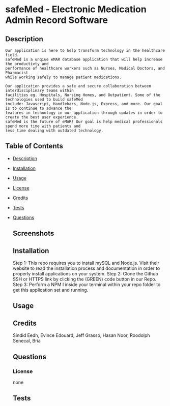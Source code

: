 # safeMed - Electronic Medication Admin Record Software
  
  ## Description
    Our application is here to help transform technology in the healthcare field.
    safeMed is a unqiue eMAR database application that will help increase the productivty and
    performance of healthcare workers such as Nurses, Medical Doctors, and Pharmacist
    while working safely to manage patient medications. 
    
    Our application provides a safe and secure collaboration between interdisciplinary teams within 
    facilities eg. Hospitals, Nursing Homes, and Outpatient. Some of the technologies used to build safeMed 
    include: Javascript, Handlebars, Node.js, Express, and more. Our goal is to continue to advance the 
    features in technology in our application through updates in order to create the best user experience. 
    safeMed is the future of eMAR! Our goal is help medical professionals spend more time with patients and 
    less time dealing with outdated technology. 

 
## Table of Contents
- [Description](#description)
- [Installation](#installation)
- [Usage](#usage)
- [License](#license)
- [Credits](#credits)
- [Tests](#tests)
- [Questions](#questions)

  ## Screenshots

  ## Installation
  Step 1: This repo requires you to install mySQL and Node.js. Visit their website to read the installation process and documentation in order to properly install applications on your system. 
  Step 2: Clone the Github SSH or HTTPS link by clicking the (GREEN) code button in our Repo.
  Step 3: Perform a NPM I inside your terminal within your repo folder to get this application set and running. 

  ## Usage
  

  ## Credits
   Sindid Eedh, Evince Edouard, Jeff Grasso, Hasan Noor, Roodolph Senecal, Bria

  ## Questions


  ### License
  none

  ## Tests
  

